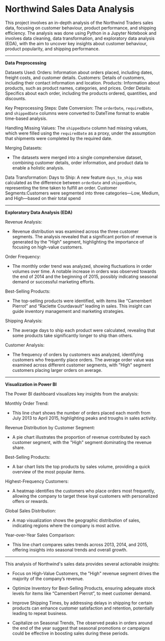 # Northwind Sales Data Analysis 

This project involves an in-depth analysis of the Northwind Traders sales data, focusing on customer behaviour, product performance, and shipping efficiency. The analysis was done using Python in a Jupyter Notebook and involves data cleaning, data transformation, and exploratory data analysis (EDA), with the aim  to uncover key insights about customer behaviour, product popularity, and shipping performance.

---

**Data Preprocessing**

Datasets Used:
Orders: Information about orders placed, including dates, freight costs, and customer details.
Customers: Details of customers, including their contact information and location.
Products: Information about products, such as product names, categories, and prices.
 Order Details: Specifics about each order, including the products ordered, quantities, and discounts.

Key Preprocessing Steps:
Date Conversion:
 The `orderDate`, `requiredDate`, and `shippedDate` columns were converted to   DateTime format to enable time-based analysis.
  
 Handling Missing Values:
 The `shippedDate` column had missing values, which were filled using the `requiredDate` as a proxy, under the assumption that shipments were completed by the required date.

Merging Datasets:
 - The datasets were merged into a single comprehensive dataset, combining customer details, order information, and product data to enable a holistic analysis.

Data Transformation:
Days to Ship: A new feature `days_to_ship` was calculated as the difference  between `orderDate` and `shippedDate`, representing the time taken to fulfill an order.
Customer Segments:Customers were segmented into three categories—Low, Medium, and High—based on their total spend

---

**Exploratory Data Analysis (EDA)**

Revenue Analysis:
- Revenue distribution was examined across the three customer segments. The analysis revealed that a significant portion of revenue is generated by the "High" segment, highlighting the importance of focusing on high-value customers.

Order Frequency:
- The monthly order trend was analyzed, showing fluctuations in order volumes over time. A notable increase in orders was observed towards the end of 2014 and the beginning of 2015, possibly indicating seasonal demand or successful marketing efforts.

Best-Selling Products:
- The top-selling products were identified, with items like “Camembert Pierrot” and “Raclette Courdavault” leading in sales. This insight can guide inventory management and marketing strategies.

Shipping Analysis:
- The average days to ship each product were calculated, revealing that some products take significantly longer to ship than others. 

Customer Analysis:
- The frequency of orders by customers was analyzed, identifying customers who frequently place orders. The average order value was examined across different customer segments, with "High" segment customers placing larger orders on average.

---

**Visualization in Power BI**

The Power BI dashboard visualizes key insights from the analysis:

Monthly Order Trend:
  - This line chart shows the number of orders placed each month from July 2013 to April 2015, highlighting peaks and troughs in sales activity.

Revenue Distribution by Customer Segment:
 - A pie chart illustrates the proportion of revenue contributed by each customer segment, with the "High" segment dominating the revenue share.

Best-Selling Products:
 - A bar chart lists the top products by sales volume, providing a quick overview of the most popular items.

Highest-Frequency Customers:
 - A heatmap identifies the customers who place orders most frequently, allowing the company to target these loyal customers with personalized offers or rewards.

Global Sales Distribution:
- A map visualization shows the geographic distribution of sales, indicating regions where the company is most active.

Year-over-Year Sales Comparison:
 - This line chart compares sales trends across 2013, 2014, and 2015, offering insights into seasonal trends and overall growth.

---

This analysis of Northwind's sales data provides several actionable insights:

- Focus on High-Value Customers,  the "High" revenue segment drives the majority of the company’s revenue. 
  
- Optimize Inventory for Best-Selling Products, ensuring adequate stock levels for items like “Camembert Pierrot”,  to meet customer demand.

- Improve Shipping Times, by addressing delays in shipping for certain products can enhance customer satisfaction and retention, potentially leading to repeat business.

- Capitalize on Seasonal Trends, The observed peaks in orders around the end of the year suggest that seasonal promotions or campaigns could be effective in boosting sales during these periods.


